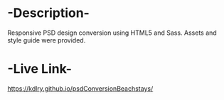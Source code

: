 # -Description-

Responsive PSD design conversion using HTML5 and Sass. Assets and style guide were provided.

# -Live Link-

https://kdlry.github.io/psdConversionBeachstays/
